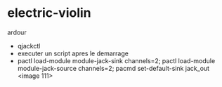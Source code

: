 # electric-violin
ardour

- qjackctl
- executer un script apres le demarrage
- pactl load-module module-jack-sink channels=2; pactl load-module module-jack-source channels=2; pacmd set-default-sink jack_out
<image 111>
